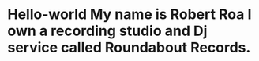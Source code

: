 # Hello-world My name is Robert Roa I own a recording studio and Dj service called Roundabout Records.
